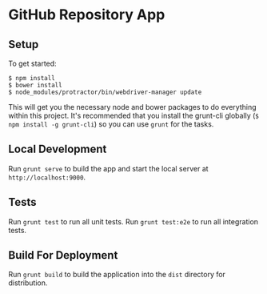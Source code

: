 GitHub Repository App
===================

## Setup

To get started:

    $ npm install
    $ bower install
    $ node_modules/protractor/bin/webdriver-manager update

This will get you the necessary node and bower packages to do everything
within this project. It's recommended that you install the grunt-cli globally
(`$ npm install -g grunt-cli`) so you can use `grunt` for the tasks.

## Local Development

Run `grunt serve` to build the app and start the local server at `http://localhost:9000`.

## Tests

Run `grunt test` to run all unit tests.
Run `grunt test:e2e` to run all integration tests.

## Build For Deployment

Run `grunt build` to build the application into the `dist` directory for
distribution.